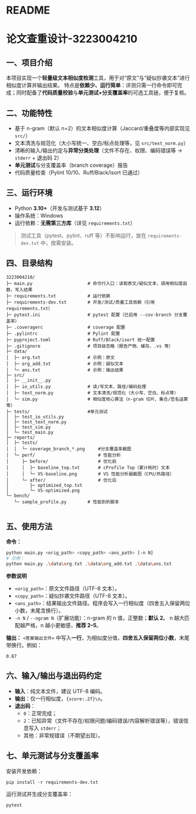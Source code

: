 # README

# 论文查重设计-3223004210

## 一、项目介绍

本项目实现一个**轻量级文本相似度检测**工具，用于对“原文”与“疑似抄袭文本”进行相似度计算并输出结果。
 特点是**依赖少、运行简单**：评测只需一行命令即可完成；同时配备了**代码质量校验**与**单元测试+分支覆盖率**的可选工具链，便于复核。

## 二、功能特性

+ 基于 n-gram（默认 n=2）的文本相似度计算（Jaccard/重叠度等内部实现见 `src/`）
+ 文本清洗与规范化（大小写统一、空白/标点处理等，见 `src/text_norm.py`）
+ 清晰的输入/输出约定与**异常分类处理**（文件不存在、权限、编码错误等 → `stderr` + 退出码 2）
+ **单元测试**与分支覆盖率（branch coverage）报告
+ 代码质量检查（Pylint 10/10、Ruff/Black/isort 已通过）

## 三、运行环境

+ Python **3.10+**（开发与测试基于 **3.12**）
+ 操作系统：Windows 
+ 运行依赖：**无需第三方库**（详见 `requirements.txt`）

> 测试工具（pytest、pylint、ruff 等）不影响运行，放在 `requirements-dev.txt` 中，按需安装。

## 四、目录结构

```
3223004210/
├─ main.py                     # 命令行入口：读取原文/疑似文本，调用相似度函数，写入结果
├─ requirements.txt            # 运行依赖
├─ requirements-dev.txt        # 开发/测试/质量工具依赖（引用 requirements.txt）
├─ pytest.ini                  # pytest 配置（已启用 --cov-branch 分支覆盖率）
├─ .coveragerc                 # coverage 配置
├─ .pylintrc                   # Pylint 配置
├─ pyproject.toml              # Ruff/Black/isort 统一配置
├─ .gitignore                  # 项目级忽略（报告产物、缓存、.vs 等）
├─ data/
│  ├─ org.txt                  # 示例：原文
│  ├─ org_add.txt              # 示例：疑似文本
│  └─ ans.txt                  # 示例：输出结果
├─ src/
│  ├─ __init__.py
│  ├─ io_utils.py              # 读/写文本、路径/编码处理
│  ├─ text_norm.py             # 文本清洗/规范化（大小写、空白、标点等）
│  └─ sim.py                   # 相似度核心算法（n-gram 切片、集合/签名运算等）
├─ tests/                      #单元测试
│  ├─ test_io_utils.py
│  ├─ test_text_norm.py
│  ├─ test_sim.py
│  └─ test_main.py 
├─ reports/
│  ├─ tests/
│  │  └─ coverage_branch_*.png     #分支覆盖率截图
│  └─ perf/                        # 性能分析
│     ├─ before/                   # 优化前
│     │  ├─ baseline_top.txt       # cProfile Top（累计耗时）文本
│     │  └─ VS-baseline.png        # VS 性能分析器截图（CPU/热路径）
│     └─ after/                    # 优化后
│        ├─ optimized_top.txt
│        └─ VS-optimized.png         
└─ bench/
   └─ sample_profile.py        # 性能剖析脚本
               
```

## 五、使用方法

**命令：**

```bash
python main.py <orig_path> <copy_path> <ans_path> [-n N]
# 示例：
python main.py .\data\org.txt .\data\org_add.txt .\data\ans.txt
```

**参数说明**

+ `<orig_path>`：原文文件路径（UTF-8 文本）。
+ `<copy_path>`：疑似抄袭文件路径（UTF-8 文本）。
+ `<ans_path>`：结果输出文件路径。程序会写入一行相似度（四舍五入保留两位小数，末尾含换行）。
+ `-n N` / `--ngram N`（扩展功能）：n-gram 的 n 值，正整数；**默认 2**。
   n 越大匹配越严格，n 越小更敏感，**推荐 2–5**。

**输出：**
 `<答案输出文件>` 中写入**一行**，为相似度分值，**四舍五入保留两位小数**，末尾带换行。例如：

```
0.87
```

## 六、输入/输出与退出码约定

+ **输入**：纯文本文件，建议 UTF-8 编码。
+ **输出**：仅一行相似度，`{score:.2f}\n`。
+ **退出码**：
  + `0`：正常完成；
  + `2`：已知异常（文件不存在/权限问题/编码错误/内容解析错误等），错误信息写入 `stderr`；
  + 其他：非常规错误（不期望出现）。

## 七、单元测试与分支覆盖率

安装开发依赖：

```
pip install -r requirements-dev.txt
```

运行测试并生成分支覆盖率：

```
pytest
```
